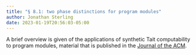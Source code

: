 ```yaml
---
title: "§ 8.1: two phase distinctions for program modules"
author: Jonathan Sterling
date: 2023-01-19T20:56:03-05:00
---
```


A brief overview is given of the applications of synthetic Tait computability to program modules, material that is published in the [Journal of the ACM](sterling-harper-2021).

